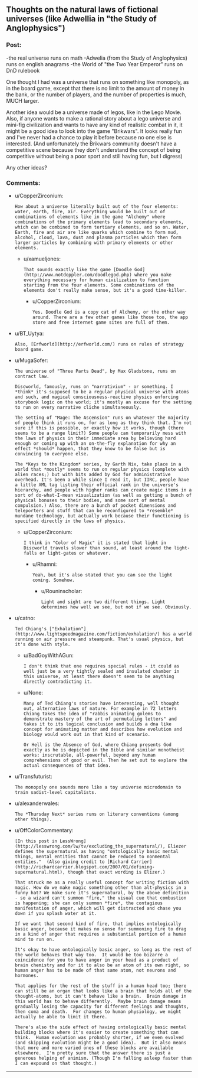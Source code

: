 ## Thoughts on the natural laws of fictional universes (like Adwellia in "the Study of Anglophysics")

### Post:

-the real universe runs on math
-Adwelia (from the Study of Anglophysics) runs on english anagrams
-the World of "the Two Year Emperor" runs on DnD rulebook

One thought I had was a universe that runs on something like monopoly, as in the board game, except that there is no limit to the amount of money in the bank, or the number of players, and the number of properties is much, MUCH larger.

Another idea would be a universe made of legos, like in the Lego Movie. Also, if anyone wants to make a rational story about a lego universe and mini-fig civilization and wants to have any kind of realistic combat in it, it might be a good idea to look into the game "Brikwars". It looks really fun and I've never had a chance to play it before because no one else is interested. (And unfortunately the Brikwars community doesn't have a competitive scene because they don't understand the concept of being competitive without being a poor sport and still having fun, but I digress)

Any other ideas?

### Comments:

- u/CopperZirconium:
  ```
  How about a universe literally built out of the four elements: water, earth, fire, air. Everything would be built out of combinations of elements like in the game "Alchemy" where combinations of the primary elements lead to secondary elements, which can be combined to form tertiary elements, and so on. Water, Earth, fire and air are like quarks which combine to form mud, alcohol, cloud, lava, dust and plasma particles which then form larger particles by combining with primary elements or other elements.
  ```

  - u/xamueljones:
    ```
    That sounds exactly like the game [Doodle God](http://www.notdoppler.com/doodlegod.php) where you make everything necessary for human civilization to function starting from the four elements. Some combinations of the elements don't really make sense, but it's a good time-killer.
    ```

    - u/CopperZirconium:
      ```
      Yes. Doodle God is a copy cat of Alchemy, or the other way around. There are a few other games like those too, the app store and free internet game sites are full of them.
      ```

- u/BT_Uytya:
  ```
  Also, [Erfworld](http://erfworld.com/) runs on rules of strategy board game.
  ```

- u/MugaSofer:
  ```
  The universe of "Three Parts Dead", by Max Gladstone, runs on contract law.

  Discworld, famously, runs on "narrativium" - or something. I *think* it's supposed to be a regular physical universe with atoms and such, and magical consciousness-reactive physics enforcing storybook logic on the world; it's mostly an excuse for the setting to run on every narrative cliche simultaneously.

  The setting of "Mage: The Ascension" runs on whatever the majority of people think it runs on, for as long as they think that. I'm not sure if this is possible, or exactly how it works, though (there seems to be a range limit?) Some people can temporarily mess with the laws of physics in their immediate area by believing hard enough or coming up with an on-the-fly explanation for why an effect *should* happen, that they know to be false but is convincing to everyone else.

  The *Keys to the Kingdom* series, by Garth Nix, take place in a world that *mostly* seems to run on regular physics (complete with alien races;) but with bits added by God for administrative overhead. It's been a while since I read it, but IIRC, people have a little XML tag listing their official rank in the universe's hierarchy, and people with higher ranks can create magic items in a sort of do-what-I-mean visualization (as well as getting a bunch of physical bonuses to their bodies, and some sort of mental compulsion.) Also, there are a bunch of pocket dimensions and teleporters and stuff that can be reconfigured to *resemble* mundane technology, but actually work because their functioning is specified directly in the laws of physics.
  ```

  - u/CopperZirconium:
    ```
    I think in "Color of Magic" it is stated that light in Discworld travels slower than sound, at least around the light-falls or light-gates or whatever.
    ```

    - u/Rhamni:
      ```
      Yeah, but it's also stated that you can see the light coming. Somehow.
      ```

      - u/Rouninscholar:
        ```
        Light and sight are two different things. Light determines how well we see, but not if we see. Obviously.
        ```

- u/catno:
  ```
  Ted Chiang's ["Exhalation"](http://www.lightspeedmagazine.com/fiction/exhalation/) has a world running on air pressure and steampunk. That's usual physics, but it's done with style.
  ```

  - u/BadGoyWithAGun:
    ```
    I don't think that one requires special rules - it could as well just be a very tightly sealed and insulated chamber in this universe, at least there doesn't seem to be anything directly contradicting it.
    ```

  - u/None:
    ```
    Many of Ted Chiang's stories have interesting, well thought out, alternative laws of nature. For example in 72 letters Chiang takes the idea of "rabbis animating golems to demonstrate mastery of the art of permutating letters" and takes it to its logical conclusion and builds a dna like concept for animating matter and describes how evolution and biology would work out in that kind of scenario.

    Or Hell is the Absence of God, where Chiang presents God exactly as he is depicted in the Bible and similar monotheist works: inscrutable, all-powerful, beyond any human comprehensions of good or evil. Then he set out to explore the actual consequences of that idea.
    ```

- u/Transfuturist:
  ```
  The monopoly one sounds more like a toy universe microdomain to train sadist-level capitalists.
  ```

- u/alexanderwales:
  ```
  The *Thursday Next* series runs on literary conventions (among other things).
  ```

- u/OffColorCommentary:
  ```
  [In this post in LessWrong](http://lesswrong.com/lw/tv/excluding_the_supernatural/), Eliezer defines the supernatural as having "ontologically basic mental things, mental entities that cannot be reduced to nonmental entities."  (Also giving credit to [Richard Carrier](http://richardcarrier.blogspot.com/2007/01/defining-supernatural.html), though that exact wording is Elizer.)

  That struck me as a really useful concept for writing fiction with magic. How do we make magic something other than alt-physics in a funny hat? We make sure it's supernatural, by the above definition - so a wizard can't summon "fire," the visual cue that combustion is happening; she can only summon *fire*, the contagious manifestation of anger, which will get distracted and chase you down if you splash water at it.

  If we want that second kind of fire, that implies ontologically basic anger, because it makes no sense for summoning fire to drag in a kind of anger that requires a substantial portion of a human mind to run on.

  It's okay to have ontologically basic anger, so long as the rest of the world behaves that way too.  It would be too bizarre a coincidence for you to have anger in your head as a product of brain chemistry and for it to also be an atom of its own right, so human anger has to be made of that same atom, not neurons and hormones.

  That applies for the rest of the stuff in a human head too; there can still be an organ that looks like a brain that holds all of the thought-atoms, but it can't behave like a brain.  Brain damage in this world has to behave differently.  Maybe brain damage means gradually losing the capacity for different feelings and thoughts, then coma and death.  For changes to human physiology, we might actually be able to limit it there.

  There's also the side effect of having ontologically basic mental building blocks where it's easier to create something that can think.  Human evolution was probably shorter, if we even evolved (and skipping evolution might be a good idea).  But it also means that more and more varied ones of these blocks are available elsewhere.  I'm pretty sure that the answer there is just a generous helping of animism. (Though I'm falling asleep faster than I can expound on that thought.)
  ```

---

